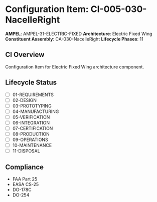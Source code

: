 # Configuration Item: CI-005-030-NacelleRight

**AMPEL**: AMPEL-31-ELECTRIC-FIXED
**Architecture**: Electric Fixed Wing
**Constituent Assembly**: CA-030-NacelleRight
**Lifecycle Phases**: 11

## CI Overview
Configuration Item for Electric Fixed Wing architecture component.

## Lifecycle Status
- [ ] 01-REQUIREMENTS
- [ ] 02-DESIGN
- [ ] 03-PROTOTYPING
- [ ] 04-MANUFACTURING
- [ ] 05-VERIFICATION
- [ ] 06-INTEGRATION
- [ ] 07-CERTIFICATION
- [ ] 08-PRODUCTION
- [ ] 09-OPERATIONS
- [ ] 10-MAINTENANCE
- [ ] 11-DISPOSAL

## Compliance
- FAA Part 25
- EASA CS-25
- DO-178C
- DO-254
